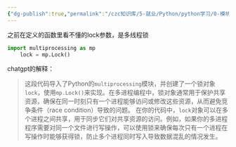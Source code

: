 ```yaml
---
{"dg-publish":true,"permalink":"/czc知识库/5-就业/Python/python学习/0-模块/python模块：multiprocessing模块  多线程锁/","dgPassFrontmatter":true,"created":"2024-12-07T08:39:46.920+08:00","updated":"2024-12-08T12:19:23.671+08:00"}
---
```




之前在定义的函数里看不懂的lock参数，是多线程锁
```python
import multiprocessing as mp 
	lock = mp.Lock()
```
chatgpt的解释：
> 这段代码导入了Python的`multiprocessing`模块，并创建了一个锁对象`lock`，使用`mp.Lock()`来实现。在多进程编程中，锁对象通常用于保护共享资源，确保在同一时刻只有一个进程能够访问或修改这些资源，从而避免竞争条件（race condition）导致的问题。
> 在你的代码中，`lock`对象可以在多个进程之间共享，用于同步它们对共享资源的访问。例如，如果你的多进程程序需要对同一个文件进行写操作，可以使用锁来确保每次只有一个进程在写操作时能够获得锁，防止多个进程同时写入导致数据混乱的情况发生。





